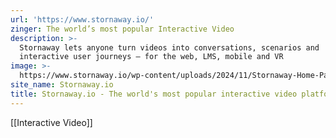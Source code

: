 ```yaml
---
url: 'https://www.stornaway.io/'
zinger: The world’s most popular Interactive Video
description: >-
  Stornaway lets anyone turn videos into conversations, scenarios and
  interactive user journeys – for the web, LMS, mobile and VR
image: >-
  https://www.stornaway.io/wp-content/uploads/2024/11/Stornaway-Home-Page-1920x1080-Full-Width-Header.jpg
site_name: Stornaway.io
title: Stornaway.io - The world's most popular interactive video platform
---
```

[[Interactive Video]]

